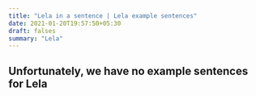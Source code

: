 ```yaml
---
title: "Lela in a sentence | Lela example sentences"
date: 2021-01-20T19:57:50+05:30
draft: falses
summary: "Lela"
---
```

## Unfortunately, we have no example sentences for Lela                 

